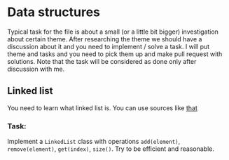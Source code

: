 # Data structures
Typical task for the file is about a small (or a little bit bigger) investigation about certain theme. After researching the theme
we should have a discussion about it and you need to implement / solve a task. I will put theme and tasks and you need to pick them 
up and make pull request with solutions. Note that the task will be considered as done only after discussion with me.
## Linked list
You need to learn what linked list is. You can use sources like [that](https://humanwhocodes.com/blog/2019/01/computer-science-in-javascript-linked-list/)
### Task:
Implement a `LinkedList` class with operations `add(element)`, `remove(element)`, `get(index)`, `size()`. Try to be efficient and reasonable.
